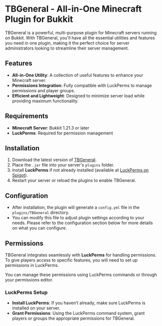 # TBGeneral - All-in-One Minecraft Plugin for Bukkit

TBGeneral is a powerful, multi-purpose plugin for Minecraft servers running on Bukkit. With TBGeneral, you'll have all the essential utilities and features you need in one plugin, making it the perfect choice for server administrators looking to streamline their server management.

## Features

- **All-in-One Utility**: A collection of useful features to enhance your Minecraft server.
- **Permissions Integration**: Fully compatible with LuckPerms to manage permissions and player groups.
- **Efficient and Lightweight**: Designed to minimize server load while providing maximum functionality.

## Requirements

- **Minecraft Server**: Bukkit 1.21.3 or later
- **LuckPerms**: Required for permission management

## Installation

1. Download the latest version of [TBGeneral](https://github.com/Thebestharrison1221/TBGeneral/).
2. Place the `.jar` file into your server's `plugins` folder.
3. Install **LuckPerms** if not already installed (available at [LuckPerms on Spigot](https://www.spigotmc.org/resources/luckperms.2143/)).
4. Restart your server or reload the plugins to enable TBGeneral.

## Configuration

- After installation, the plugin will generate a `config.yml` file in the `plugins/TBGeneral` directory.
- You can modify this file to adjust plugin settings according to your needs. Please refer to the configuration section below for more details on what you can configure.

## Permissions

TBGeneral integrates seamlessly with **LuckPerms** for handling permissions. To give players access to specific features, you will need to set up permissions in LuckPerms. 
  
You can manage these permissions using LuckPerms commands or through your permissions editor.

### LuckPerms Setup

- **Install LuckPerms**: If you haven’t already, make sure LuckPerms is installed on your server.
- **Grant Permissions**: Using the LuckPerms command system, grant players or groups the appropriate permissions for TBGeneral.
